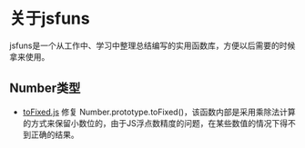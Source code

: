 # 关于jsfuns

jsfuns是一个从工作中、学习中整理总结编写的实用函数库，方便以后需要的时候拿来使用。

## Number类型

* [toFixed.js](./scripts/toFixed.js) 修复 Number.prototype.toFixed()，该函数内部是采用乘除法计算的方式来保留小数位的，由于JS浮点数精度的问题，在某些数值的情况下得不到正确的结果。